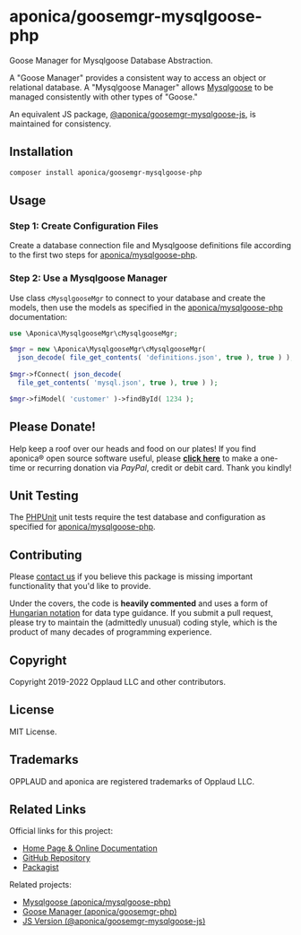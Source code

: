 # aponica/goosemgr-mysqlgoose-php

Goose Manager for Mysqlgoose Database Abstraction.

A "Goose Manager" provides a consistent way to access an object or
relational database. A "Mysqlgoose Manager" allows
[Mysqlgoose](https://aponica.com/docs/mysqlgoose-php)
to be managed consistently with other types of "Goose."

An equivalent JS package, 
[@aponica/goosemgr-mysqlgoose-js](https://aponica.com/docs/goosemgr-mysqlgoose-js), 
is maintained for consistency.

<a name="installation"></a>
## Installation

```sh
composer install aponica/goosemgr-mysqlgoose-php
```

<a name="usage"></a>
## Usage

### Step 1: Create Configuration Files

Create a database connection file and Mysqlgoose definitions file
according to the first two steps for 
<a href="https://aponica.com/docs/mysqlgoose-php">aponica/mysqlgoose-php</a>.

### Step 2: Use a Mysqlgoose Manager

Use class `cMysqlgooseMgr` to connect to your database and create the models,
then use the models as specified in the 
<a href="https://aponica.com/docs/mysqlgoose-php">aponica/mysqlgoose-php</a>
documentation:

```php
use \Aponica\MysqlgooseMgr\cMysqlgooseMgr;

$mgr = new \Aponica\MysqlgooseMgr\cMysqlgooseMgr(
  json_decode( file_get_contents( 'definitions.json', true ), true ) );
  
$mgr->fConnect( json_decode( 
  file_get_contents( 'mysql.json', true ), true ) );

$mgr->fiModel( 'customer' )->findById( 1234 );
```

## Please Donate!

Help keep a roof over our heads and food on our plates! 
If you find aponica® open source software useful, please 
**[click here](https://www.paypal.com/biz/fund?id=BEHTAS8WARM68)** 
to make a one-time or recurring donation via *PayPal*, credit 
or debit card. Thank you kindly!

## Unit Testing

The [PHPUnit](https://phpunit.de/) unit tests require the test database
and configuration as specified for
[aponica/mysqlgoose-php](https://aponica.com/docs/mysqlgoose-php). 

## Contributing

Please [contact us](https://aponica.com/contact/) if you believe this package
is missing important functionality that you'd like to provide.

Under the covers, the code is **heavily commented** and uses a form of
[Hungarian notation](https://en.wikipedia.org/wiki/Hungarian_notation) 
for data type guidance. If you submit a pull request, please try to maintain
the (admittedly unusual) coding style, which is the product of many decades
of programming experience.

## Copyright

Copyright 2019-2022 Opplaud LLC and other contributors.

## License

MIT License.

## Trademarks

OPPLAUD and aponica are registered trademarks of Opplaud LLC.

## Related Links

Official links for this project:

* [Home Page & Online Documentation
    ](https://aponica.com/docs/goosemgr-mysqlgoose-php/)
* [GitHub Repository](https://github.com/aponica/goosemgr-mysqlgoose-php)
* [Packagist](https://packagist.org/packages/aponica/goosemgr-mysqlgoose-php)
  
Related projects:

* [Mysqlgoose (aponica/mysqlgoose-php)
    ](https://aponica.com/docs/mysqlgoose-php/)
* [Goose Manager (aponica/goosemgr-php)
    ](https://aponica.com/docs/goosemgr-php/)
* [JS Version (@aponica/goosemgr-mysqlgoose-js)
    ](https://aponica.com/docs/goosemgr-mysqlgoose-js/)
